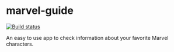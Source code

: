 # marvel-guide

[![Build status](https://build.appcenter.ms/v0.1/apps/0d0df35f-496e-42a8-b92c-4ee8943a9565/branches/develop/badge)](https://appcenter.ms)

An easy to use app to check information about your favorite Marvel characters.
